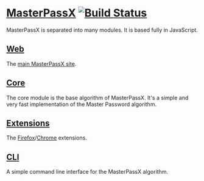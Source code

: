 # [MasterPassX](https://masterpassx.org) [![Build Status](https://travis-ci.org/Cretezy/MasterPassX.svg?branch=master)](https://travis-ci.org/Cretezy/MasterPassX)

MasterPassX is separated into many modules. It is based fully in JavaScript.

## [Web](web)

The [main MasterPassX site](https://masterpassx.org).

## [Core](core)

The core module is the base algorithm of MasterPassX.
It's a simple and very fast implementation of the Master Password algorithm.

## [Extensions](extension)

The [Firefox](https://addons.mozilla.org/en-US/firefox/addon/masterpassx/)/[Chrome](https://chrome.google.com/webstore/detail/masterpassx/acocljodaoecblhjggkadfhnbjcfgbbb) extensions.

## [CLI](cli)

A simple command line interface for the MasterPassX algorithm.
